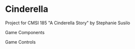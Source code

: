 # Cinderella
Project for CMSI 185
"A Cinderella Story" by Stephanie Susilo

Game Components

Game Controls
